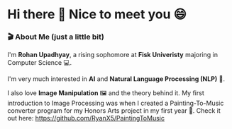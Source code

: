 # Hi there 👋 Nice to meet you 😄 

<!--
**RyanX5/RyanX5** is a ✨ _special_ ✨ repository because its `README.md` (this file) appears on your GitHub profile.

Here are some ideas to get you started:

- 🔭 I’m currently working on ...
- 🌱 I’m currently learning ...
- 👯 I’m looking to collaborate on ...
- 🤔 I’m looking for help with ...
- 💬 Ask me about ...
- 📫 How to reach me: ...
- 😄 Pronouns: ...
- ⚡ Fun fact: ...
-->


### 🎬 About Me  (just a little bit)


I'm **Rohan Upadhyay**, a rising sophomore at **Fisk Univeristy** majoring in Computer Science 💻.

I'm very much interested in **AI** and **Natural Language Processing (NLP)** 🤖.

I also love **Image Manipulation** 🖼️ and the theory behind it. My first introduction to Image Processing was when I created a Painting-To-Music converter program for my
Honors Arts project in my first year 📑. Check it out here: https://github.com/RyanX5/PaintingToMusic
